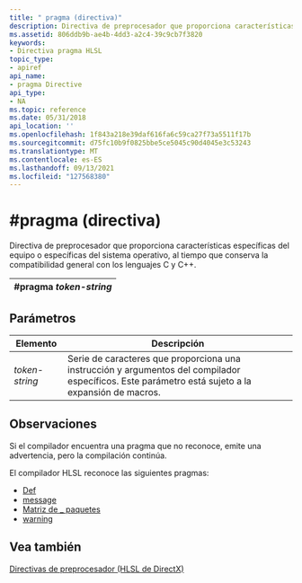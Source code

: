 ```yaml
---
title: " pragma (directiva)"
description: Directiva de preprocesador que proporciona características específicas del equipo o específicas del sistema operativo, al tiempo que conserva la compatibilidad general con los lenguajes C y C++.
ms.assetid: 806ddb9b-ae4b-4dd3-a2c4-39c9cb7f3820
keywords:
- Directiva pragma HLSL
topic_type:
- apiref
api_name:
- pragma Directive
api_type:
- NA
ms.topic: reference
ms.date: 05/31/2018
api_location: ''
ms.openlocfilehash: 1f843a218e39daf616fa6c59ca27f73a5511f17b
ms.sourcegitcommit: d75fc10b9f0825bbe5ce5045c90d4045e3c53243
ms.translationtype: MT
ms.contentlocale: es-ES
ms.lasthandoff: 09/13/2021
ms.locfileid: "127568380"
---
```

# <a name="pragma-directive"></a>\#pragma (directiva)

Directiva de preprocesador que proporciona características específicas del equipo o específicas del sistema operativo, al tiempo que conserva la compatibilidad general con los lenguajes C y C++.



| \#pragma *token-string* |
|-------------------------|



 

## <a name="parameters"></a>Parámetros



| Elemento                                                                                    | Descripción                                                                                                                              |
|-----------------------------------------------------------------------------------------|------------------------------------------------------------------------------------------------------------------------------------------|
| <span id="token-string"></span><span id="TOKEN-STRING"></span>*token-string*<br/> | Serie de caracteres que proporciona una instrucción y argumentos del compilador específicos. Este parámetro está sujeto a la expansión de macros. <br/> |



 

## <a name="remarks"></a>Observaciones

Si el compilador encuentra una pragma que no reconoce, emite una advertencia, pero la compilación continúa.

El compilador HLSL reconoce las siguientes pragmas:

-   [Def](dx-graphics-hlsl-appendix-pre-pragma-def.md)
-   [message](message-pragma-directive--directx-hlsl-.md)
-   [Matriz de \_ paquetes](dx-graphics-hlsl-appendix-pre-pragma-pack-matrix.md)
-   [warning](dx-graphics-hlsl-appendix-pre-pragma-warning.md)

## <a name="see-also"></a>Vea también

<dl> <dt>

[Directivas de preprocesador (HLSL de DirectX)](dx-graphics-hlsl-appendix-preprocessor.md)
</dt> </dl>

 

 





